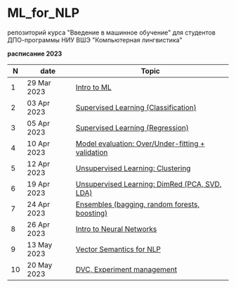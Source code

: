 # ML_for_NLP
репозиторий курса "Введение в машинное обучение" для студентов ДПО-программы НИУ ВШЭ "Компьютерная лингвистика"


**расписание 2023** 

|N|date|Topic|
|--|--|--|
|1|29 Mar 2023|[Intro to ML](https://github.com/nstsj/ML_for_NLP/blob/main/1_intro%2Bclassification/intro_to_ML.pdf)|
|2|03 Apr 2023|[Supervised Learning (Classification)](https://github.com/nstsj/ML_for_NLP/tree/main/2_classification)|
|3|05 Apr 2023|[Supervised Learning (Regression)](https://github.com/nstsj/ML_for_NLP/blob/main/3_regressions/class3_Regression-Texts.ipynb)|
|4|10 Apr 2023|[Model evaluation: Over/Under-fitting + validation](https://github.com/nstsj/ML_for_NLP/blob/main/4_fitting%2Beval/class4_overfitting_validation.ipynb)|
|5|12 Apr 2023|[Unsupervised Learning: Clustering](https://github.com/nstsj/ML_for_NLP/blob/main/5_clustering/dimred%2Bclustering.ipynb)|
|6|19 Apr 2023|[Unsupervised Learning: DimRed (PCA, SVD, LDA)](https://github.com/nstsj/ML_for_NLP/blob/main/6_dimred/dimred_for_texts(LDA%2BLSA).ipynb)|
|7|24 Apr 2023|[Ensembles (bagging, random forests, boosting)](https://github.com/nstsj/ML_for_NLP/blob/main/7_ensembles/ensembles_ML-texts.ipynb)|
|8|26 Apr 2023|[Intro to Neural Networks](https://github.com/nstsj/ML_for_NLP/blob/main/8_nn/NN_intro_theory.ipynb)|
|9|13 May 2023|[Vector Semantics for NLP](https://github.com/nstsj/ML_for_NLP/blob/main/9_vector_semantics/Vector_Semantics.ipynb)|
|10|20 May 2023|[DVC, Experiment management](https://github.com/nstsj/ML_for_NLP/tree/main/10_exp_mgmt)|
